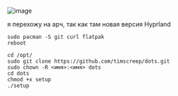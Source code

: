 ![image](https://github.com/timscreep/dots/assets/81462085/b8f7587f-8b99-4309-9106-2356c3f4178d)


я перехожу на арч, так как там новая версия Hyprland
```
sudo pacman -S git curl flatpak
reboot
```
```
cd /opt/
sudo git clone https://github.com/timscreep/dots.git
sudo chown -R <имя>:<имя> dots
cd dots
chmod +x setup
./setup
```

